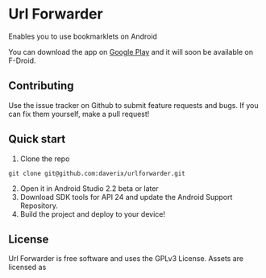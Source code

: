 # Url Forwarder
Enables you to use bookmarklets on Android

You can download the app on [Google Play](https://play.google.com/store/apps/details?id=net.daverix.urlforward) and it will soon be available on F-Droid.

## Contributing
Use the issue tracker on Github to submit feature requests and bugs. If you can fix them yourself, make a pull request!

## Quick start

1. Clone the repo
```
git clone git@github.com:daverix/urlforwarder.git
```

2. Open it in Android Studio 2.2 beta or later
3. Download SDK tools for API 24 and update the Android Support Repository.
4. Build the project and deploy to your device!

## License
Url Forwarder is free software and uses the GPLv3 License. Assets are licensed as 